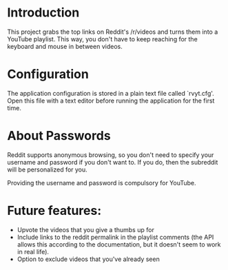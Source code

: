 # Introduction

This project grabs the top links on Reddit's /r/videos and turns them
into a YouTube playlist.  This way, you don't have to keep reaching for the
keyboard and mouse in between videos.  

# Configuration

The application configuration is stored in a plain text file called `rvyt.cfg'.
Open this file with a text editor before running the application for the first
time.

# About Passwords

Reddit supports anonymous browsing, so you don't need to specify your username
and password if you don't want to.  If you do, then the subreddit will be
personalized for you.

Providing the username and password is compulsory for YouTube.

# Future features:

 - Upvote the videos that you give a thumbs up for
 - Include links to the reddit permalink in the playlist comments (the API 
   allows this according to the documentation, but it doesn't seem to work in
   real life).
 - Option to exclude videos that you've already seen
